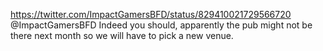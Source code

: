 https://twitter.com/ImpactGamersBFD/status/829410021729566720 @ImpactGamersBFD Indeed you should, apparently the pub might not be there next month so we will have to pick a new venue.